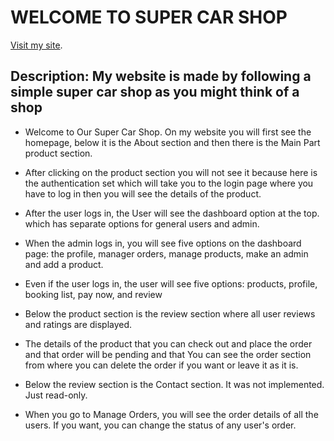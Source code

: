 # WELCOME TO  SUPER CAR SHOP

 [Visit my site](https://super-car-shop.web.app/).

## Description: My website is made by following a simple super car shop as you might think of a shop

+ Welcome to Our Super Car Shop. On my website you will first see the homepage, below it is the About section and then there is the Main Part product section.

+ After clicking on the product section you will not see it because here is the authentication set which will take you to the login page where you have to log in then you will see the details of the product.

+ After the user logs in, the User will see the dashboard option at the top.  which has separate options for general users and admin.

+ When the admin logs in, you will see five options on the dashboard page: the profile, manager orders, manage products, make an admin and add a product.

+ Even if the  user logs in, the user will see five options: products, profile,  booking list, pay now,  and review

+ Below the product section is the review section where all user reviews and ratings are displayed.

+ The details of the product that you can check out and place the order and that order will be pending and that You can see the order section from where you can delete the order if you want or leave it as it is.
 
+ Below the review section is the Contact section. It was not implemented. Just read-only.

+ When you go to Manage Orders, you will see the order details of all the users. If you want, you can change the status of any user's order. 